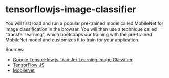 # tensorflowjs-image-classifier

You will first load and run a popular pre-trained model called MobileNet for
image classification in the browser. You will then use a technique called
"transfer learning", which bootstraps our training with the pre-trained
MobileNet model and customizes it to train for your application.

Sources:

- [Google TensorFlow.js Transfer Learning Image Classifier](https://codelabs.developers.google.com/codelabs/tensorflowjs-teachablemachine-codelab/index.html)
- [TensorFlow JS](https://www.tensorflow.org/js/tutorials)
- [MobileNet](https://github.com/tensorflow/models/blob/master/research/slim/nets/mobilenet_v1.md)
